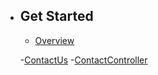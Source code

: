 - ## Get Started
    - [Overview](/{{route}}/{{version}}/overview) 

     -[ContactUs](/{{route}}/{{version}}/contact-us) 
     -[ContactController](/{{route}}/{{version}}/contactcontroller) 